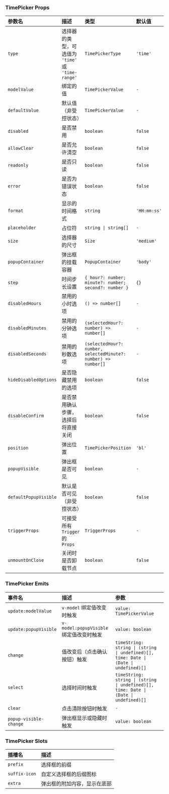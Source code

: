 ### TimePicker Props

| 参数名 | 描述 | 类型 | 默认值 |
| :--- | :--- | :--- | :--- |
| `type` | 选择器的类型，可选值为 `'time'` 或 `'time-range'` | `TimePickerType` | `'time'` |
| `modelValue` | 绑定的值 | `TimePickerValue` | `-` |
| `defaultValue` | 默认值（非受控状态） | `TimePickerValue` | `-` |
| `disabled` | 是否禁用 | `boolean` | `false` |
| `allowClear` | 是否允许清空 | `boolean` | `false` |
| `readonly` | 是否只读 | `boolean` | `false` |
| `error` | 是否为错误状态 | `boolean` | `false` |
| `format` | 显示的时间格式 | `string` | `'HH:mm:ss'` |
| `placeholder` | 占位符 | `string \| string[]` | `-` |
| `size` | 选择器的尺寸 | `Size` | `'medium'` |
| `popupContainer` | 弹出框的挂载容器 | `PopupContainer` | `'body'` |
| `step` | 时间步长设置 | `{ hour?: number; minute?: number; second?: number }` | `{}` |
| `disabledHours` | 禁用的小时选项 | `() => number[]` | `-` |
| `disabledMinutes` | 禁用的分钟选项 | `(selectedHour?: number) => number[]` | `-` |
| `disabledSeconds` | 禁用的秒数选项 | `(selectedHour?: number, selectedMinute?: number) => number[]` | `-` |
| `hideDisabledOptions` | 是否隐藏禁用的选项 | `boolean` | `false` |
| `disableConfirm` | 是否禁用确认步骤，选择后将直接关闭 | `boolean` | `false` |
| `position` | 弹出位置 | `TimePickerPosition` | `'bl'` |
| `popupVisible` | 弹出框是否可见 | `boolean` | `-` |
| `defaultPopupVisible` | 默认是否可见（非受控状态） | `boolean` | `false` |
| `triggerProps` | 可接受所有 `Trigger` 的 `Props` | `TriggerProps` | `-` |
| `unmountOnClose` | 关闭时是否卸载节点 | `boolean` | `false` |

### TimePicker Emits

| 事件名 | 描述 | 参数 |
| :--- | :--- | :--- |
| `update:modelValue` | `v-model` 绑定值改变时触发 | `value: TimePickerValue` |
| `update:popupVisible` | `v-model:popupVisible` 绑定值改变时触发 | `value: boolean` |
| `change` | 值改变后（点击确认按钮）触发 | `timeString: string \| (string \| undefined)[], time: Date \| (Date \| undefined)[]` |
| `select` | 选择时间时触发 | `timeString: string \| (string \| undefined)[], time: Date \| (Date \| undefined)[]` |
| `clear` | 点击清除按钮时触发 | `-` |
| `popup-visible-change` | 弹出框显示或隐藏时触发 | `value: boolean` |

### TimePicker Slots

| 插槽名 | 描述 |
| :--- | :--- |
| `prefix` | 选择框的前缀 |
| `suffix-icon` | 自定义选择框的后缀图标 |
| `extra` | 弹出框的附加内容，显示在底部 |
